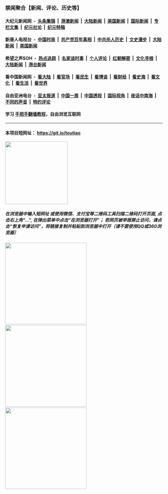 ### 禁闻聚合【新闻、评论、历史等】

#### 大纪元新闻网 &nbsp;-&nbsp; [头条集锦](indexes/E头条集锦.md?t=03112131) &nbsp;|&nbsp; [港澳新闻](indexes/E港澳新闻.md?t=03112131)  &nbsp;|&nbsp; [大陆新闻](indexes/E大陆新闻.md?t=03112131) &nbsp;|&nbsp; [美国新闻](indexes/E美国新闻.md?t=03112131) &nbsp;|&nbsp; [国际新闻](indexes/E国际新闻.md?t=03112131) &nbsp;|&nbsp; [专栏文集](indexes/E专栏文集.md?t=03112131) &nbsp;|&nbsp; [纪元社论](indexes/E纪元社论.md?t=03112131) &nbsp;|&nbsp; [纪元特稿](indexes/E纪元特稿.md?t=03112131) 

#### 新唐人电视台 &nbsp;-&nbsp; [中国时局](indexes/N中国时局.md?t=03112131) &nbsp;|&nbsp; [共产党百年真相](indexes/N共产党百年真相.md?t=03112131) &nbsp;|&nbsp; [中共杀人历史](indexes/N中共杀人历史.md?t=03112131) &nbsp;|&nbsp; [文史漫步](indexes/N文史漫步.md?t=03112131) &nbsp;|&nbsp; [大陆新闻](indexes/N大陆新闻.md?t=03112131) &nbsp;|&nbsp; [美国新闻](indexes/N美国新闻.md?t=03112131)

#### 希望之声SOH &nbsp;-&nbsp; [热点追踪](indexes/H热点追踪.md?t=03112131) &nbsp;|&nbsp; [名家谈时事](indexes/H名家谈时事.md?t=03112131) &nbsp;|&nbsp; [个人评论](indexes/H个人评论.md?t=03112131)  &nbsp;|&nbsp; [红朝解密](indexes/H红朝解密.md?t=03112131) &nbsp;|&nbsp; [文化寻根](indexes/H文化寻根.md?t=03112131) &nbsp;|&nbsp; [大陆新闻](indexes/H大陆新闻.md?t=03112131) &nbsp;|&nbsp; [港台新闻](indexes/H港台新闻.md?t=03112131)

#### 看中国新闻网 &nbsp;-&nbsp; [看大陆](indexes/S看大陆.md?t=03112131) &nbsp;|&nbsp; [看官场](indexes/S看官场.md?t=03112131) &nbsp;|&nbsp; [看民生](indexes/S看民生.md?t=03112131)  &nbsp;|&nbsp; [看博谈](indexes/S看博谈.md?t=03112131) &nbsp;|&nbsp; [看财经](indexes/S看财经.md?t=03112131) &nbsp;|&nbsp; [看史海](indexes/S看史海.md?t=03112131) &nbsp;|&nbsp; [看文化](indexes/S看文化.md?t=03112131) &nbsp;|&nbsp; [看生活](indexes/S看生活.md?t=03112131) &nbsp;|&nbsp; [看世界](indexes/S看世界.md?t=03112131)

#### 自由亚洲电台 &nbsp;-&nbsp; [亚太报道](indexes/R亚太报道.md?t=03112131) &nbsp;|&nbsp; [中国一周](indexes/R中国一周.md?t=03112131) &nbsp;|&nbsp; [中国透视](indexes/R中国透视.md?t=03112131)  &nbsp;|&nbsp; [国际视角](indexes/R国际视角.md?t=03112131) &nbsp;|&nbsp; [夜话中南海](indexes/R夜话中南海.md?t=03112131) &nbsp;|&nbsp; [不同的声音](indexes/R不同的声音.md?t=03112131) &nbsp;|&nbsp; [特约评论](indexes/R特约评论.md?t=03112131)

#### 学习 [手把手翻墙教程](https://github.com/gfw-breaker/guides/wiki)，自由浏览互联网

----

#### 本项目短网址： https://git.io/toutiao
<img src="https://raw.githubusercontent.com/gfw-breaker/banned-news/master/scripts/img/qr.png" width="200px"/>  

##### 在浏览器中输入短网址 或使用微信、支付宝等二维码工具扫描二维码打开页面, 点击右上角"...", 在弹出菜单中点击“在浏览器打开”； 若网页被举报禁止访问，请点击“恢复申请访问”，将链接复制并粘贴到浏览器中打开（请不要使用QQ或360浏览器）

<img src="https://raw.githubusercontent.com/gfw-breaker/banned-news/master/scripts/img/1.png" width="260px"/> &nbsp; <img src="https://raw.githubusercontent.com/gfw-breaker/banned-news/master/scripts/img/2.png" width="260px"/> &nbsp; <img src="https://raw.githubusercontent.com/gfw-breaker/banned-news/master/scripts/img/3.png" width="260px"/>
